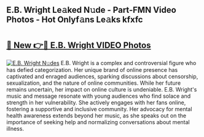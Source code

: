 ## E.B. Wright Le𝚊ked N𝚞de - Part-FMN Video Photos - Hot Onlyf𝚊ns Le𝚊ks kfxfc

# <h2><a href="http://ac4662.deff.icu/?id=E.B.+Wright">🔗 New 👉🔴 E.B. Wright VIDEO Photos</a></h2>

[![E.B. Wright N𝚞des](https://i.imgur.com/rIISA9y.gif)](http://ac4662.deff.icu/?id=E.B.+Wright)
E.B. Wright is a complex and controversial figure who has defied categorization. Her unique brand of online presence has captivated and enraged audiences, sparking discussions about censorship, sexualization, and the nature of online communities. While her future remains uncertain, her impact on online culture is undeniable. E.B. Wright's music and message resonate with young audiences who find solace and strength in her vulnerability. She actively engages with her fans online, fostering a supportive and inclusive community. Her advocacy for mental health awareness extends beyond her music, as she speaks out on the importance of seeking help and normalizing conversations about mental illness.
